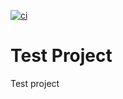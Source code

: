 [![ci](https://github.com/ziedbenazzouna/Restaurant-WebApi-Project/actions/workflows/restau-project.yaml/badge.svg)](https://github.com/ziedbenazzouna/Restaurant-WebApi-Project/actions/workflows/restau-project.yaml)

# Test Project

Test project

